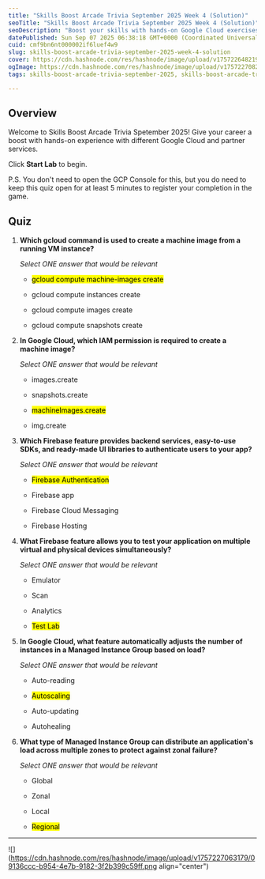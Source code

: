 ```yaml
---
title: "Skills Boost Arcade Trivia September 2025 Week 4 (Solution)"
seoTitle: "Skills Boost Arcade Trivia September 2025 Week 4 (Solution)"
seoDescription: "Boost your skills with hands-on Google Cloud exercises and trivia in the September 2025 Skills Boost Arcade"
datePublished: Sun Sep 07 2025 06:38:18 GMT+0000 (Coordinated Universal Time)
cuid: cmf9bn6nt000002if6luef4w9
slug: skills-boost-arcade-trivia-september-2025-week-4-solution
cover: https://cdn.hashnode.com/res/hashnode/image/upload/v1757226482198/a53637e5-31e7-4811-a3fa-63e15dca5afb.png
ogImage: https://cdn.hashnode.com/res/hashnode/image/upload/v1757227082766/2c14ec4f-b4a0-4a42-bbd8-a0d91203cf31.png
tags: skills-boost-arcade-trivia-september-2025, skills-boost-arcade-trivia-september-2025-week-4-solution, skills-boost-arcade-trivia-september-2025-week-4

---
```


## Overview

Welcome to Skills Boost Arcade Trivia Spetember 2025! Give your career a boost with hands-on experience with different Google Cloud and partner services.

Click **Start Lab** to begin.

P.S. You don't need to open the GCP Console for this, but you do need to keep this quiz open for at least 5 minutes to register your completion in the game.

## Quiz

1. **Which gcloud command is used to create a machine image from a running VM instance?**
    
    *Select ONE answer that would be relevant*
    
    * <mark>gcloud compute machine-images create</mark>
        
    * gcloud compute instances create
        
    * gcloud compute images create
        
    * gcloud compute snapshots create
        
2. **In Google Cloud, which IAM permission is required to create a machine image?**
    
    *Select ONE answer that would be relevant*
    
    * images.create
        
    * snapshots.create
        
    * <mark>machineImages.create</mark>
        
    * img.create
        
3. **Which Firebase feature provides backend services, easy-to-use SDKs, and ready-made UI libraries to authenticate users to your app?**
    
    *Select ONE answer that would be relevant*
    
    * <mark>Firebase Authentication</mark>
        
    * Firebase app
        
    * Firebase Cloud Messaging
        
    * Firebase Hosting
        
4. **What Firebase feature allows you to test your application on multiple virtual and physical devices simultaneously?**
    
    *Select ONE answer that would be relevant*
    
    * Emulator
        
    * Scan
        
    * Analytics
        
    * <mark>Test Lab</mark>
        
5. **In Google Cloud, what feature automatically adjusts the number of instances in a Managed Instance Group based on load?**
    
    *Select ONE answer that would be relevant*
    
    * Auto-reading
        
    * <mark>Autoscaling</mark>
        
    * Auto-updating
        
    * Autohealing
        
6. **What type of Managed Instance Group can distribute an application's load across multiple zones to protect against zonal failure?**
    
    *Select ONE answer that would be relevant*
    
    * Global
        
    * Zonal
        
    * Local
        
    * <mark>Regional</mark>
        

---

![](https://cdn.hashnode.com/res/hashnode/image/upload/v1757227063179/09136ccc-b954-4e7b-9182-3f2b399c59ff.png align="center")